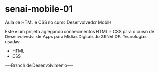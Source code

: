 # senai-mobile-01
Aula de HTML e CSS no curso Desenvolvedor Mobile

Este é um projeto agregando conhecimentos HTML e CSS para o curso de Desenvolvedor de Apps para Mídias Digitais do SENAI DF.
Tecnologias usadas:
* HTML
* CSS

---Branch de Desenvolvimento---
